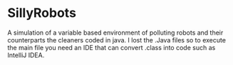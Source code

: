 # SillyRobots
A simulation of a variable based environment of polluting robots and their counterparts the cleaners coded in java.
I lost the .Java files so to execute the main file you need an IDE that can convert .class into code such as IntelliJ IDEA.

